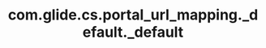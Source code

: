 ---
layout: page
title: com.glide.cs.portal_url_mapping._default._default
description: ""
value: "/{{portal}}?sys_id={{data.sys_id}}&id=form&table={{data.table_name}}"
---